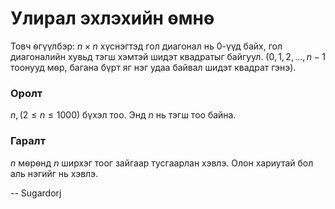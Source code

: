 Улирал эхлэхийн ѳмнѳ
====================

Товч ѳгүүлбэр: $n × n$ хүснэгтэд гол диагонал нь $0$-үүд байх, гол
диагоналийн хувьд тэгш хэмтэй шидэт квадратыг байгуул. ($0, 1, 2, ..., n-1$
тоонууд мѳр, багана бүрт яг нэг удаа байвал шидэт квадрат гэнэ).


### Оролт
$n, (2 ≤ n ≤ 1000)$ бүхэл тоо. Энд $n$ нь тэгш тоо байна.


### Гаралт
$n$ мѳрѳнд $n$ ширхэг тоог зайгаар тусгаарлан хэвлэ. Олон хариутай бол аль
нэгийг нь хэвлэ.

-- Sugardorj
